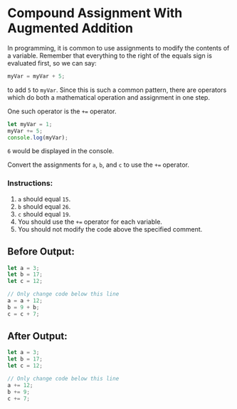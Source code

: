 # Compound Assignment With Augmented Addition

In programming, it is common to use assignments to modify the contents of a variable. Remember that everything to the right of the equals sign is evaluated first, so we can say:

```javascript
myVar = myVar + 5;
```
to add `5` to `myVar`. Since this is such a common pattern, there are operators which do both a mathematical operation and assignment in one step.

One such operator is the `+=` operator.

```javascript
let myVar = 1;
myVar += 5;
console.log(myVar);
```
`6` would be displayed in the console.

Convert the assignments for `a`, `b`, and `c` to use the `+=` operator.

### Instructions:
1. `a` should equal `15`.
2. `b` should equal `26`.
3. `c` should equal `19`.
4. You should use the `+=` operator for each variable.
5. You should not modify the code above the specified comment.

## Before Output:
```javascript
let a = 3;
let b = 17;
let c = 12;

// Only change code below this line
a = a + 12;
b = 9 + b;
c = c + 7;
```

## After Output:
```javascript
let a = 3;
let b = 17;
let c = 12;

// Only change code below this line
a += 12;
b += 9;
c += 7;
```